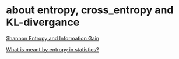 # about entropy, cross_entropy and KL-divergance
[Shannon Entropy and Information Gain](https://www.youtube.com/watch?v=ErfnhcEV1O8)

[What is meant by entropy in statistics?](https://www.youtube.com/watch?v=5NPXHwulYaw)
